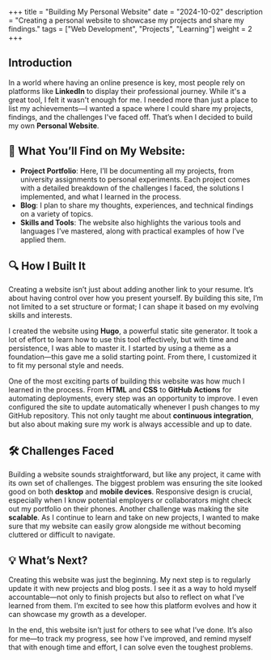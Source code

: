+++
title = "Building My Personal Website"
date = "2024-10-02"
description = "Creating a personal website to showcase my projects and share my findings."
tags = ["Web Development", "Projects", "Learning"]
weight = 2
+++

## Introduction

In a world where having an online presence is key, most people rely on platforms like **LinkedIn** to display their professional journey. While it's a great tool, I felt it wasn't enough for me. I needed more than just a place to list my achievements—I wanted a space where I could share my projects, findings, and the challenges I've faced off. That’s when I decided to build my own **Personal Website**. 


## 🔧 What You’ll Find on My Website:
- **Project Portfolio**: Here, I’ll be documenting all my projects, from university assignments to personal experiments. Each project comes with a detailed breakdown of the challenges I faced, the solutions I implemented, and what I learned in the process.
- **Blog**: I plan to share my thoughts, experiences, and technical findings on a variety of topics. 
- **Skills and Tools**: The website also highlights the various tools and languages I’ve mastered, along with practical examples of how I’ve applied them.

## 🔍 How I Built It

Creating a website isn’t just about adding another link to your resume. It’s about having control over how you present yourself. By building this site, I’m not limited to a set structure or format; I can shape it based on my evolving skills and interests.

I created the website using **Hugo**, a powerful static site generator. It took a lot of effort to learn how to use this tool effectively, but with time and persistence, I was able to master it. I started by using a theme as a foundation—this gave me a solid starting point. From there, I customized it to fit my personal style and needs.

One of the most exciting parts of building this website was how much I learned in the process. From **HTML** and **CSS** to **GitHub Actions** for automating deployments, every step was an opportunity to improve. I even configured the site to update automatically whenever I push changes to my GitHub repository. This not only taught me about **continuous integration**, but also about making sure my work is always accessible and up to date.

## 🛠️ Challenges Faced

Building a website sounds straightforward, but like any project, it came with its own set of challenges. The biggest problem was ensuring the site looked good on both **desktop** and **mobile devices**. Responsive design is crucial, especially when I know potential employers or collaborators might check out my portfolio on their phones. Another challenge was making the site **scalable**. As I continue to learn and take on new projects, I wanted to make sure that my website can easily grow alongside me without becoming cluttered or difficult to navigate.

## 💡 What’s Next?

Creating this website was just the beginning. My next step is to regularly update it with new projects and blog posts. I see it as a way to hold myself accountable—not only to finish projects but also to reflect on what I’ve learned from them. I’m excited to see how this platform evolves and how it can showcase my growth as a developer.

In the end, this website isn’t just for others to see what I’ve done. It’s also for me—to track my progress, see how I’ve improved, and remind myself that with enough time and effort, I can solve even the toughest problems.
